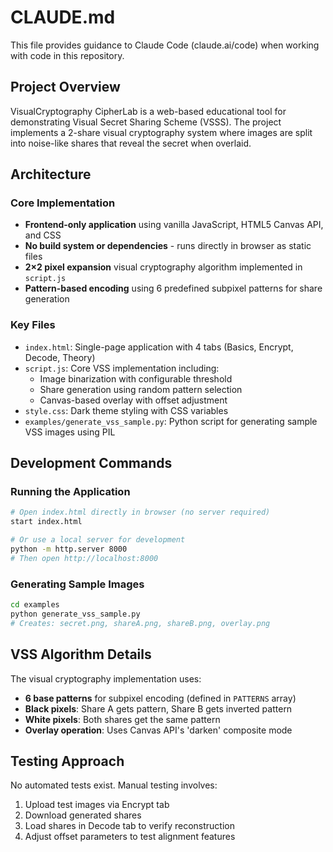 # CLAUDE.md

This file provides guidance to Claude Code (claude.ai/code) when working with code in this repository.

## Project Overview

VisualCryptography CipherLab is a web-based educational tool for demonstrating Visual Secret Sharing Scheme (VSSS). The project implements a 2-share visual cryptography system where images are split into noise-like shares that reveal the secret when overlaid.

## Architecture

### Core Implementation
- **Frontend-only application** using vanilla JavaScript, HTML5 Canvas API, and CSS
- **No build system or dependencies** - runs directly in browser as static files
- **2×2 pixel expansion** visual cryptography algorithm implemented in `script.js`
- **Pattern-based encoding** using 6 predefined subpixel patterns for share generation

### Key Files
- `index.html`: Single-page application with 4 tabs (Basics, Encrypt, Decode, Theory)
- `script.js`: Core VSS implementation including:
  - Image binarization with configurable threshold
  - Share generation using random pattern selection
  - Canvas-based overlay with offset adjustment
- `style.css`: Dark theme styling with CSS variables
- `examples/generate_vss_sample.py`: Python script for generating sample VSS images using PIL

## Development Commands

### Running the Application
```bash
# Open index.html directly in browser (no server required)
start index.html

# Or use a local server for development
python -m http.server 8000
# Then open http://localhost:8000
```

### Generating Sample Images
```bash
cd examples
python generate_vss_sample.py
# Creates: secret.png, shareA.png, shareB.png, overlay.png
```

## VSS Algorithm Details

The visual cryptography implementation uses:
- **6 base patterns** for subpixel encoding (defined in `PATTERNS` array)
- **Black pixels**: Share A gets pattern, Share B gets inverted pattern
- **White pixels**: Both shares get the same pattern
- **Overlay operation**: Uses Canvas API's 'darken' composite mode

## Testing Approach

No automated tests exist. Manual testing involves:
1. Upload test images via Encrypt tab
2. Download generated shares
3. Load shares in Decode tab to verify reconstruction
4. Adjust offset parameters to test alignment features